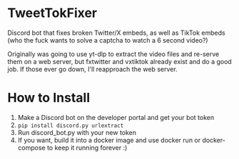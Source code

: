 # TweetTokFixer

Discord bot that fixes broken Twitter/X embeds, as well as TikTok embeds (who the fuck wants to solve a captcha to watch a 6 second video?)

Originally was going to use yt-dlp to extract the video files and re-serve them on a web server, but fxtwitter and vxtiktok already exist and do a good job. If those ever go down, I'll reapproach the web server.

# How to Install

1. Make a Discord bot on the developer portal and get your bot token
2. `pip install discord.py urlextract`
3. Run discord_bot.py with your new token
4. If you want, build it into a docker image and use docker run or docker-compose to keep it running forever :)
